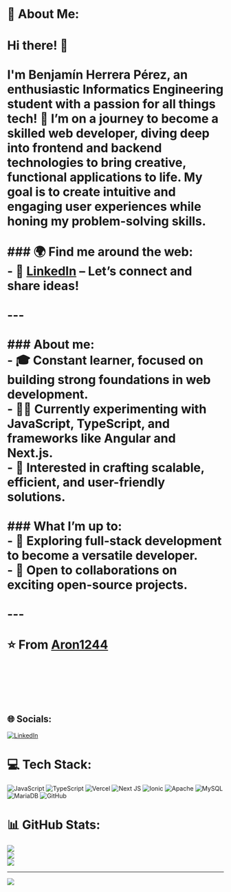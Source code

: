 # 💫 About Me:
# Hi there! 👋<br><br>I'm Benjamín Herrera Pérez, an enthusiastic Informatics Engineering student with a passion for all things tech! 🚀 I’m on a journey to become a skilled web developer, diving deep into frontend and backend technologies to bring creative, functional applications to life. My goal is to create intuitive and engaging user experiences while honing my problem-solving skills.<br><br>### 🌍 Find me around the web:<br>- 💼 [LinkedIn](https://www.linkedin.com/in/benjamín-herrera-pérez/) – Let’s connect and share ideas!<br><br>---<br><br>### About me:<br>- 🎓 Constant learner, focused on building strong foundations in web development.<br>- 👨‍💻 Currently experimenting with JavaScript, TypeScript, and frameworks like Angular and Next.js.<br>- 🎯 Interested in crafting scalable, efficient, and user-friendly solutions.<br><br>### What I’m up to:<br>- 🌱 Exploring full-stack development to become a versatile developer.<br>- 🤝 Open to collaborations on exciting open-source projects.<br><br>---<br><br>⭐️ From [Aron1244](https://github.com/Aron1244)<br><br><!--<br>![GitHub Stats](https://github-readme-stats.vercel.app/api?username=Aron1244&show_icons=true&theme=radical)<br>--><br><br>

## 🌐 Socials:
[![LinkedIn](https://img.shields.io/badge/LinkedIn-%230077B5.svg?logo=linkedin&logoColor=white)](https://linkedin.com/in/benjamín-herrera-pérez) 

# 💻 Tech Stack:
![JavaScript](https://img.shields.io/badge/javascript-%23323330.svg?style=for-the-badge&logo=javascript&logoColor=%23F7DF1E) ![TypeScript](https://img.shields.io/badge/typescript-%23007ACC.svg?style=for-the-badge&logo=typescript&logoColor=white) ![Vercel](https://img.shields.io/badge/vercel-%23000000.svg?style=for-the-badge&logo=vercel&logoColor=white) ![Next JS](https://img.shields.io/badge/Next-black?style=for-the-badge&logo=next.js&logoColor=white) ![Ionic](https://img.shields.io/badge/Ionic-%233880FF.svg?style=for-the-badge&logo=Ionic&logoColor=white) ![Apache](https://img.shields.io/badge/apache-%23D42029.svg?style=for-the-badge&logo=apache&logoColor=white) ![MySQL](https://img.shields.io/badge/mysql-4479A1.svg?style=for-the-badge&logo=mysql&logoColor=white) ![MariaDB](https://img.shields.io/badge/MariaDB-003545?style=for-the-badge&logo=mariadb&logoColor=white) ![GitHub](https://img.shields.io/badge/github-%23121011.svg?style=for-the-badge&logo=github&logoColor=white)
# 📊 GitHub Stats:
![](https://github-readme-stats.vercel.app/api?username=Aron1244&theme=dark&hide_border=false&include_all_commits=true&count_private=true)<br/>
![](https://github-readme-streak-stats.herokuapp.com/?user=Aron1244&theme=dark&hide_border=false)<br/>
![](https://github-readme-stats.vercel.app/api/top-langs/?username=Aron1244&theme=dark&hide_border=false&include_all_commits=true&count_private=true&layout=compact)

---
[![](https://visitcount.itsvg.in/api?id=Aron1244&icon=0&color=1)](https://visitcount.itsvg.in)

<!-- Proudly created with GPRM ( https://gprm.itsvg.in ) -->
